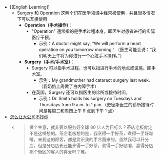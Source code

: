 - [[English Learning]]
	- Surgery 和 Operation 这两个词在医学领域中经常被使用，并且很多情况下可以互换使用
		- **Operation（手术操作）**：
			- "Operation" 通常指的是手术过程本身，即医生对患者进行的实际医疗干预。
				- 示例：A doctor might say, “We will perform a heart operation on you tomorrow morning.” （医生可能会说：“我们明天上午将为你进行一个心脏手术操作。”）
		- **Surgery（手术/手术室）**：
			- Surgery 可以指手术过程，也可以指进行手术的地点或设施，即手术室。
				- 示例：My grandmother had cataract surgery last week.（我奶奶上周做了白内障手术）
			- 在英国，Surgery 还可以指医生的诊所或接待时间。
				- 示例：Dr. Smith holds his surgery on Tuesdays and Thursdays from 9 a.m. to 1 p.m.（史密斯医生的诊所接待时间是每周二和周四上午 9 点到下午 1 点）
- [怎么让大公司不抄你](https://blog.lyric.im/p/how-to-prevent-big-companies-from-copying-you)
	- > 做个生意，就非要以服务好全球 80 亿人为目标么？茶店老板肯定不是这样想的。茶店老板想的是，我烹得一手好茶，煮得一手好咖啡，来我这的顾客，都是赏识我的手艺而来的。虽然我可以开分店，但是分店店长还能烹得一手好茶，煮得一手好咖啡，赢得分店那个街区的客人的喜爱吗？难。